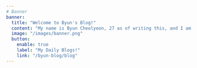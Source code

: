 ```yaml
---
# Banner
banner:
  title: "Welcome to Byun's Blog!"
  content: "My name is Byun Cheolyeon, 27 as of writing this, and I am an aspiring Devops / Cloud Engineer! I was born and raised in South Korea, and studied in a Japanese University called Waseda located in Shinjuku, Tokyo. I ended up learning mostly data science related stuff, with fine tuning language models and whatnot, though frankly I'm almost positive I only ever pretended that I understood what the heck those things were about. But it did make me learn that I am quite passionate about tech related stuff, and I ended up getting a job in AWS Ireland as a Cloud Support Engineer! I get to work in their Japanese team, starting April of 2025!"
  image: "/images/banner.png"
  button:
    enable: true
    label: "My Daily Blogs!"
    link: "/byun-blog/blog"
---
```


